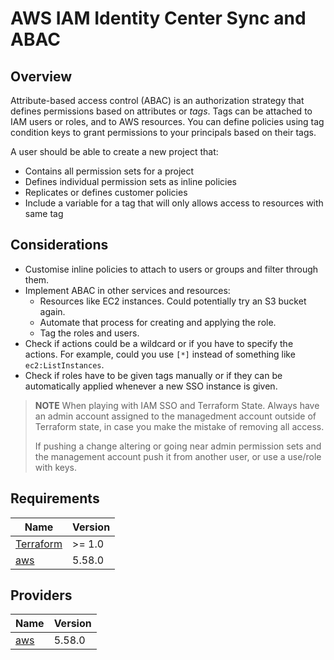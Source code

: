 # AWS IAM Identity Center Sync and ABAC

## Overview
Attribute-based access control (ABAC) is an authorization strategy that defines permissions based
on attributes or *tags*. Tags can be attached to IAM users or roles, and to AWS resources. You can
define policies using tag condition keys to grant permissions to your principals based on their tags.

A user should be able to create a new project that:
* Contains all permission sets for a project
* Defines individual permission sets as inline policies
* Replicates or defines customer policies
* Include a variable for a tag that will only allows access to resources with same tag

## Considerations
* Customise inline policies to attach to users or groups and filter through them.
* Implement ABAC in other services and resources:
    * Resources like EC2 instances. Could potentially try an S3 bucket again.
    * Automate that process for creating and applying the role. 
    * Tag the roles and users.
* Check if actions could be a wildcard or if you have to specify the actions.
For example, could you use `[*]` instead of something like `ec2:ListInstances`.
* Check if roles have to be given tags manually or if they can be automatically
applied whenever a new SSO instance is given.

> **NOTE**
> When playing with IAM SSO and Terraform State. Always have an admin account 
> assigned to the managedment account outside of Terraform state, in case you
> make the mistake of removing all access.
>
> If pushing a change altering or going near admin permission sets and the 
> management account push  it from another user, or use a use/role with keys.

## Requirements
| Name | Version |
|------|---------|
| [Terraform](https://github.com/terraform-aws-modules/terraform-aws-vpc/blob/master/README.md#requirement_terraform) | >= 1.0|
| [aws](https://github.com/terraform-aws-modules/terraform-aws-vpc/blob/master/README.md#requirement_aws) | 5.58.0 |

## Providers
| Name | Version |
|------|---------|
| [aws](https://github.com/terraform-aws-modules/terraform-aws-vpc/blob/master/README.md#requirement_aws) | 5.58.0 |